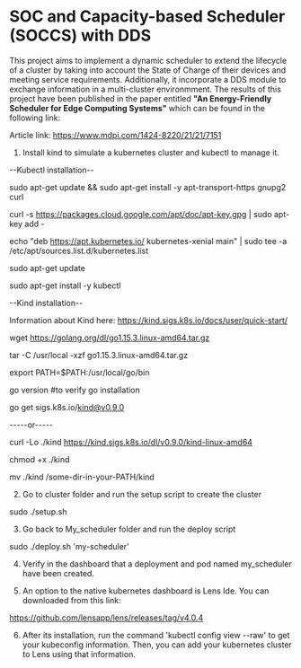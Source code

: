 # SOC and Capacity-based Scheduler (SOCCS) with DDS
This project aims to implement a dynamic scheduler to extend the lifecycle of a cluster by taking into account the State of Charge of their devices and meeting service requirements. Additionally, it incorporate a DDS module to exchange information in a multi-cluster environmment. The results of this project have been published in the paper entitled **"An Energy-Friendly Scheduler for Edge Computing Systems"** which can be found in the following link:

Article link: https://www.mdpi.com/1424-8220/21/21/7151

1. Install kind to simulate a kubernetes cluster and kubectl to manage it.

--Kubectl installation--

sudo apt-get update && sudo apt-get install -y apt-transport-https gnupg2 curl

curl -s https://packages.cloud.google.com/apt/doc/apt-key.gpg | sudo apt-key add -

echo "deb https://apt.kubernetes.io/ kubernetes-xenial main" | sudo tee -a /etc/apt/sources.list.d/kubernetes.list

sudo apt-get update

sudo apt-get install -y kubectl

--Kind installation-- 

Information about Kind here: https://kind.sigs.k8s.io/docs/user/quick-start/

wget https://golang.org/dl/go1.15.3.linux-amd64.tar.gz

tar -C /usr/local -xzf go1.15.3.linux-amd64.tar.gz

export PATH=$PATH:/usr/local/go/bin

go version #to verify go installation

go get sigs.k8s.io/kind@v0.9.0

-----or-----

curl -Lo ./kind https://kind.sigs.k8s.io/dl/v0.9.0/kind-linux-amd64

chmod +x ./kind

mv ./kind /some-dir-in-your-PATH/kind

2. Go to cluster folder and run the setup script to create the cluster

sudo ./setup.sh

3. Go back to My_scheduler folder and run the deploy script

sudo ./deploy.sh 'my-scheduler'

4. Verify in the dashboard that a deployment and pod named my_scheduler have been created.

5. An option to the native kubernetes dashboard is Lens Ide. You can downloaded from this link:

https://github.com/lensapp/lens/releases/tag/v4.0.4

6. After its installation, run the command 'kubectl config view --raw' to get your kubeconfig information. Then, you can add your kubernetes cluster to Lens using that information.
